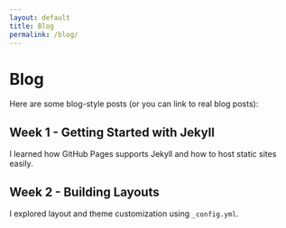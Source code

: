 ```yaml
---
layout: default
title: Blog
permalink: /blog/
---
```


# Blog

Here are some blog-style posts (or you can link to real blog posts):

## Week 1 - Getting Started with Jekyll

I learned how GitHub Pages supports Jekyll and how to host static sites easily.

## Week 2 - Building Layouts

I explored layout and theme customization using `_config.yml`.
